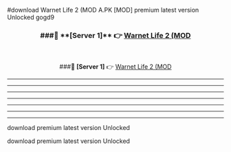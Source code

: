 #download Warnet Life 2 (MOD A.PK [MOD] premium latest version Unlocked gogd9 



<div align="center">
<h3>###🔹 **[Server 1]** 👉 <a href="https://download1apk.web.app/">Warnet Life 2 (MOD</a></h3><br>


###🔹 **[Server 1]** 👉 <a href="https://download1apk.web.app/">Warnet Life 2 (MOD</a></h3>
</div>



----------------------------------------------------------

----------------------------------------------------------

----------------------------------------------------------

----------------------------------------------------------

----------------------------------------------------------

----------------------------------------------------------

----------------------------------------------------------

download premium latest version Unlocked

download premium latest version Unlocked
